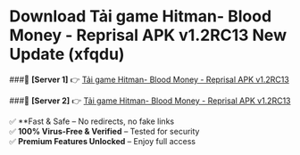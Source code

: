 # Download Tải game Hitman- Blood Money - Reprisal APK v1.2RC13 New Update (xfqdu)  



###🔹 **[Server 1]** 👉 [Tải game Hitman- Blood Money - Reprisal APK v1.2RC13](https://apkcomod.com?title=Tải_game_Hitman-_Blood_Money_-_Reprisal_APK_v1.2RC13) 

###🔹 **[Server 2]** 👉 [Tải game Hitman- Blood Money - Reprisal APK v1.2RC13](https://apkcomod.com?title=Tải_game_Hitman-_Blood_Money_-_Reprisal_APK_v1.2RC13)  

✅ **Fast & Safe – No redirects, no fake links  
✅ **100% Virus-Free & Verified** – Tested for security  
✅ **Premium Features Unlocked** – Enjoy full access  


